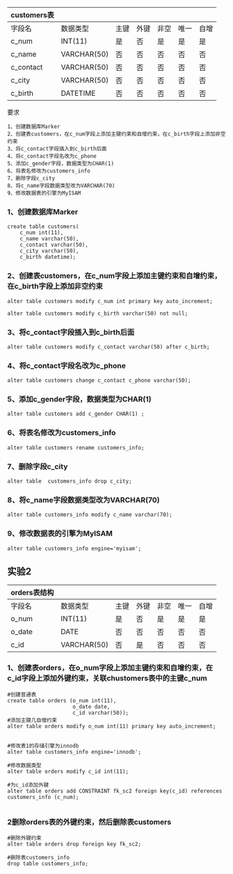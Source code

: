 | customers表 |             |      |      |      |      |      |
| ----------- | ----------- | ---- | ---- | ---- | ---- | ---- |
| 字段名      | 数据类型    | 主键 | 外键 | 非空 | 唯一 | 自增 |
| c_num       | INT(11)     | 是   | 否   | 是   | 是   | 是   |
| c_name      | VARCHAR(50) | 否   | 否   | 否   | 否   | 否   |
| c_contact   | VARCHAR(50) | 否   | 否   | 否   | 否   | 否   |
| c_city      | VARCHAR(50) | 否   | 否   | 否   | 否   | 否   |
| c_birth     | DATETIME    | 否   | 否   | 否   | 否   | 否   |









要求

```
1、创建数据库Marker			
2、创建表customers，在c_num字段上添加主键约束和自增约束，在c_birth字段上添加非空约束	
3、将c_contact字段插入到c_birth后面			
4、将c_contact字段名改为c_phone			
5、添加c_gender字段，数据类型为CHAR(1)			
6、将表名修改为customers_info			
7、删除字段c_city			
8、将c_name字段数据类型改为VARCHAR(70)			
9、修改数据表的引擎为MyISAM			

```

### 1、创建数据库Marker		

```mysql
create table customers(
	c_num int(11),
	c_name varchar(50),
	c_contact varchar(50),
	c_city varchar(50),
	c_birth datetime);
```

### 2、创建表customers，在c_num字段上添加主键约束和自增约束，在c_birth字段上添加非空约束		

```mysql
alter table customers modify c_num int primary key auto_increment;

alter table customers modify c_birth varchar(50) not null;
```

### 3、将c_contact字段插入到c_birth后面		

```mysql
alter table customers modify c_contact varchar(50) after c_birth;
```

### 4、将c_contact字段名改为c_phone	

```mysql
alter table customers change c_contact c_phone varchar(50);
```

### 5、添加c_gender字段，数据类型为CHAR(1)		

```mysql
alter table customers add c_gender CHAR(1) ;	
```

### 6、将表名修改为customers_info		

```mysql
alter table customers rename customers_info;
```

### 7、删除字段c_city

```mysql
alter table  customers_info drop c_city;
```

### 8、将c_name字段数据类型改为VARCHAR(70)	

```mysql
alter table customers_info modify c_name varchar(70);
```

### 9、修改数据表的引擎为MyISAM

```mysql
alter table customers_info engine='myisam';
```





## 实验2

| orders表结构 |             |      |      |      |      |      |
| ------------ | ----------- | ---- | ---- | ---- | ---- | ---- |
| 字段名       | 数据类型    | 主键 | 外键 | 非空 | 唯一 | 自增 |
| o_num        | INT(11)     | 是   | 否   | 是   | 是   | 是   |
| o_date       | DATE        | 否   | 否   | 否   | 否   | 否   |
| c_id         | VARCHAR(50) | 否   | 是   | 否   | 否   | 否   |

### 1、创建表orders，在o_num字段上添加主键约束和自增约束，在c_id字段上添加外键约束，关联chustomers表中的主键c_num	

```mysql
#创建普通表
create table orders (o_num int(11),
                     o_date date,
                     c_id varchar(50));
#添加主键几自增约束       
alter table orders modify o_num int(11) primary key auto_increment;


#修改表1的存储引擎为innodb
alter table customers_info engine='innodb';

#修改数据类型
alter table orders modify c_id int(11);

#为c_id添加外键
alter table orders add CONSTRAINT fk_sc2 foreign key(c_id) references customers_info (c_num);
                  
```

### 2删除orders表的外键约束，然后删除表customers		

```mysql
#删除外键约束
alter table orders drop foreign key fk_sc2;

#删除表customers_info
drop table customers_info;
```

